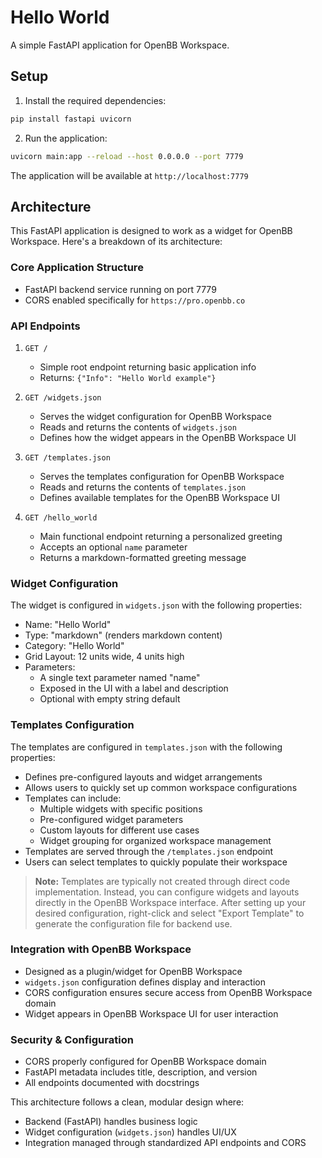# Hello World

A simple FastAPI application for OpenBB Workspace.

## Setup

1. Install the required dependencies:

```bash
pip install fastapi uvicorn
```

2. Run the application:

```bash
uvicorn main:app --reload --host 0.0.0.0 --port 7779
```

The application will be available at `http://localhost:7779`

## Architecture

This FastAPI application is designed to work as a widget for OpenBB Workspace. Here's a breakdown of its architecture:

### Core Application Structure

- FastAPI backend service running on port 7779
- CORS enabled specifically for `https://pro.openbb.co`

### API Endpoints

1. `GET /`
   - Simple root endpoint returning basic application info
   - Returns: `{"Info": "Hello World example"}`

2. `GET /widgets.json`
   - Serves the widget configuration for OpenBB Workspace
   - Reads and returns the contents of `widgets.json`
   - Defines how the widget appears in the OpenBB Workspace UI

3. `GET /templates.json`
   - Serves the templates configuration for OpenBB Workspace
   - Reads and returns the contents of `templates.json`
   - Defines available templates for the OpenBB Workspace UI

4. `GET /hello_world`
   - Main functional endpoint returning a personalized greeting
   - Accepts an optional `name` parameter
   - Returns a markdown-formatted greeting message

### Widget Configuration

The widget is configured in `widgets.json` with the following properties:

- Name: "Hello World"
- Type: "markdown" (renders markdown content)
- Category: "Hello World"
- Grid Layout: 12 units wide, 4 units high
- Parameters:
  - A single text parameter named "name"
  - Exposed in the UI with a label and description
  - Optional with empty string default

### Templates Configuration

The templates are configured in `templates.json` with the following properties:
- Defines pre-configured layouts and widget arrangements
- Allows users to quickly set up common workspace configurations
- Templates can include:
  - Multiple widgets with specific positions
  - Pre-configured widget parameters
  - Custom layouts for different use cases
  - Widget grouping for organized workspace management
- Templates are served through the `/templates.json` endpoint
- Users can select templates to quickly populate their workspace

> **Note:** Templates are typically not created through direct code implementation. Instead, you can configure widgets and layouts directly in the OpenBB Workspace interface. After setting up your desired configuration, right-click and select "Export Template" to generate the configuration file for backend use.

### Integration with OpenBB Workspace

- Designed as a plugin/widget for OpenBB Workspace
- `widgets.json` configuration defines display and interaction
- CORS configuration ensures secure access from OpenBB Workspace domain
- Widget appears in OpenBB Workspace UI for user interaction

### Security & Configuration

- CORS properly configured for OpenBB Workspace domain
- FastAPI metadata includes title, description, and version
- All endpoints documented with docstrings

This architecture follows a clean, modular design where:

- Backend (FastAPI) handles business logic
- Widget configuration (`widgets.json`) handles UI/UX
- Integration managed through standardized API endpoints and CORS
